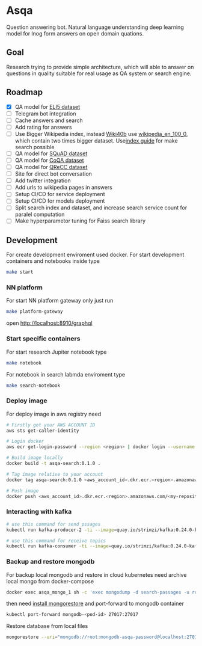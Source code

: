 # Asqa

Question answering bot. Natural language understanding deep learning model for lnog form answers on open domain quations.

## Goal

Research trying to provide simple architecture, which will able to answer on questions in quality suitable for real usage as QA system or search engine.

## Roadmap

- [x] QA model for [ELI5 dataset](https://facebookresearch.github.io/ELI5/explore.html)
- [ ] Telegram bot integration
- [ ] Cache answers and search
- [ ] Add rating for answers
- [ ] Use Bigger Wikipedia index, instead [Wiki40b](https://www.tensorflow.org/datasets/catalog/wiki40b) use [wikipedia_en_100_0](https://huggingface.co/datasets/wiki_snippets), which contain two times bigger dataset. Use[index guide](https://github.com/facebookresearch/faiss/wiki/Guidelines-to-choose-an-index) for make search possible
- [ ] QA model for [SQuAD dataset](https://rajpurkar.github.io/SQuAD-explorer/)
- [ ] QA model for [CoQA dataset](https://stanfordnlp.github.io/coqa/)
- [ ] QA model for [QReCC dataset](https://github.com/apple/ml-qrecc)
- [ ] Site for direct bot conversation
- [ ] Add twitter integration
- [ ] Add urls to wikipedia pages in answers
- [ ] Setup CI/CD for service deployment
- [ ] Setup CI/CD for models deployment
- [ ] Split search index and dataset, and increase search service count for paralel computation
- [ ] Make hyperparametor tuning for Faiss search library

## Development

For create development enviroment used docker. For start development containers and notebooks inside type

```bash
make start
```

### NN platform

For start NN platform gateway only just run

```bash
make platform-gateway
```

open <http://localhost:8910/graphql>

### Start specific containers

For start research Jupiter notebook type

```bash
make notebook
```

For notebook in search labmda enviroment type

```bash
make search-notebook
```

### Deploy image

For deploy image in aws registry need

```bash
# Firstly get your AWS ACCOUNT ID 
aws sts get-caller-identity

# Login docker
aws ecr get-login-password --region <region> | docker login --username AWS --password-stdin <aws_account_id>.dkr.ecr.<region>.amazonaws.com

# Build image locally
docker build -t asqa-search:0.1.0 .

# Tag image relative to your account
docker tag asqa-search:0.1.0 <aws_account_id>.dkr.ecr.<region>.amazonaws.com/<my-repository>:<tag>

# Push image
docker push <aws_account_id>.dkr.ecr.<region>.amazonaws.com/<my-repository>:<tag>
```

### Interacting with kafka

```bash
# use this command for send pssages
kubectl run kafka-producer-2 -ti --image=quay.io/strimzi/kafka:0.24.0-kafka-2.8.0 --rm=true --restart=Never -- bin/kafka-console-producer.sh --broker-list kafka-kafka-bootstrap:9092 --topic message.to.user.v1

# use this command for receive topics
kubectl run kafka-consumer -ti --image=quay.io/strimzi/kafka:0.24.0-kafka-2.8.0 --rm=true --restart=Never -- bin/kafka-console-consumer.sh --bootstrap-server kafka-kafka-bootstrap:9092 --topic message.to.user.v1 --from-beginning
```

### Backup and restore mongodb

For backup local mongodb and restore in cloud kubernetes 
need archive local mongo from docker-compose

```bash
docker exec asqa_mongo_1 sh -c 'exec mongodump -d search-passages -u root -p example --authenticationDatabase admin --gzip --archive > /archive/search-passages.archive.gzip'
```

then need [install mongorestore](https://docs.mongodb.com/database-tools/installation/installation/) 
and port-forward to mongodb container

```bash
kubectl port-forward mongodb-<pod-id> 27017:27017
```

Restore database from local files

```bash
mongorestore --uri="mongodb://root:mongodb-asqa-password@localhost:27017/?authSource=admin" --db=search-passages --gzip --archive="./mongo-data/archive/search-passages.archive.gzip"
```
